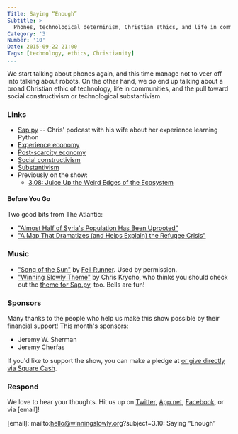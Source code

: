 ```yaml
---
Title: Saying “Enough”
Subtitle: >
  Phones, technological determinism, Christian ethics, and life in community.
Category: '3'
Number: '10'
Date: 2015-09-22 21:00
Tags: [technology, ethics, Christianity]
...
```


We start talking about phones again, and this time manage not to veer off into
talking about robots. On the other hand, we *do* end up talking about a broad
Christian ethic of technology, life in communities, and the pull toward social
constructivism or technological substantivism.

### Links

  - [Sap.py](//www.sap-py.com) -- Chris' podcast with his wife about her
    experience learning Python
  - [Experience economy](https://en.wikipedia.org/wiki/The_Experience_Economy)
  - [Post-scarcity economy](https://en.wikipedia.org/wiki/Post-scarcity_economy)
  - [Social constructivism](https://en.wikipedia.org/wiki/Social_constructivism)
  - [Substantivism](https://en.wikipedia.org/wiki/The_formalist_vs_substantivist_debate)
  - Previously on the show:
    + [3.08: Juice Up the Weird Edges of the Ecosystem](//www.winningslowly.org/3.08/)

#### Before You Go
Two good bits from The Atlantic:

  - ["Almost Half of Syria's Population Has Been Uprooted"](http://www.theatlantic.com/international/archive/2014/08/half-of-syrias-population-is-displaced/379407/)
  - ["A Map That Dramatizes (and Helps Explain) the Refugee Crisis"](http://www.theatlantic.com/notes/all/2015/08/the-global-refugee-crisis/402718/#note-406321-syria-refugee-map)

### Music
  - ["Song of the Sun"] by [Fell Runner]. Used by permission.
  - ["Winning Slowly Theme"] by Chris Krycho, who thinks you should check out
    the [theme for Sap.py], too. Bells are fun!

["Song of the Sun"]: https://soundcloud.com/fell-runner/song-of-the-sun
[Fell Runner]: https://fellrunner.bandcamp.com
["Winning Slowly Theme"]: //soundcloud.com/chriskrycho/winning-slowly
[theme for Sap.py]: //soundcloud.com/chriskrycho/theme-for-sappy-no-vocals

### Sponsors
Many thanks to the people who help us make this show possible by their financial
support! This month's sponsors:

  - Jeremy W. Sherman
  - Jeremy Cherfas

If you'd like to support the show, you can make a pledge at <a href='https://www.patreon.com/winningslowly' rel='payment'> or give
directly via [Square Cash].

[Patreon]: //www.patreon.com/winningslowly
[Square Cash]: //cash.me/$winningslowly

### Respond

We love to hear your thoughts. Hit us up on [Twitter], [App.net], [Facebook], or
via [email]!

[Twitter]: //www.twitter.com/winningslowly
[App.net]: //www.twitter.com/winningslowly
[Facebook]: //www.facebook.com/winningslowlypodcast
[email]: mailto:hello@winningslowly.org?subject=3.10: Saying “Enough”
